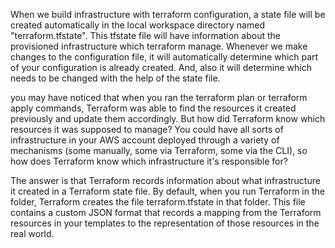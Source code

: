 

When we build infrastructure with terraform configuration, a state file will be created automatically in the local workspace directory named "terraform.tfstate". This tfstate file will have information about the provisioned infrastructure which terraform manage. Whenever we make changes to the configuration file, it will automatically determine which part of your configuration is already created. And, also it will determine which needs to be changed with the help of the state file.


you may have noticed that when you ran the terraform plan or terraform apply commands, Terraform was able to find the resources it created previously and update them accordingly. But how did Terraform know which resources it was supposed to manage? You could have all sorts of infrastructure in your AWS account deployed through a variety of mechanisms (some manually, some via Terraform, some via the CLI), so how does Terraform know which infrastructure it's responsible for?

The answer is that Terraform records information about what infrastructure it created in a Terraform state file. By default, when you run Terraform in the folder, Terraform creates the file terraform.tfstate in that folder. This file contains a custom JSON format that records a mapping from the Terraform resources in your templates to the representation of those resources in the real world.